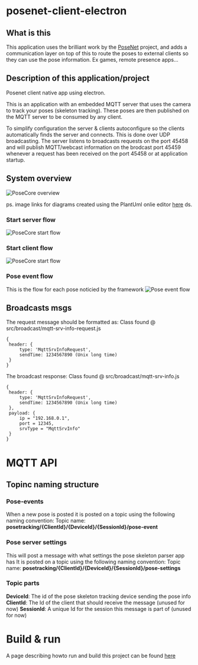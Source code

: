 # posenet-client-electron

## What is this
This application uses the brilliant work by the [PoseNet](https://github.com/tensorflow/tfjs-models/tree/master/posenet) project, and adds a communication layer on top of this to route the poses to external clients so they can use the pose information.
Ex games, remote presence apps...

## Description of this application/project
Posenet client native app using electron.

This is an application with an embedded MQTT server that uses the camera to track your poses (skeleton tracking).
These poses are then published on the MQTT server to be consumed by any client.

To simplify configuration the server & clients autoconfigure so the clients automatically finds the server and connects.
This is done over UDP broadcasting.
The server listens to broadcasts requests on the port 45458 and will publish MQTT/webcast information on the brodcast port 45459 whenever a request has been received on the port 45458 or at application startup.

## System overview
![PoseCore overview](http://www.plantuml.com/plantuml/png/RP0z3eCm38Ltdy9YvmATK7_6IbIbSnM2XqeaeOwXGzMxDm524Mecs-_pUueBBugbDorspfDsJ007PpfdoGfcPHYYRX-XoL3vkLmJiUo565zKQsM8rGXE9O1r3SqsfvQqiBDuvM5aElBu1Wnlc-Y91-892ltTyx3bpfUgMfpCK-GVj6Ud6gsyh1thD1mtFW1f6_Fy5pVzD8wIlCEOkHAIqQpUZYKkWP2C8fYEKP1jmgc_)

ps.
image links for diagrams created using the PlantUml onlie editor [here](http://www.plantuml.com/plantuml/uml/SoWkIImgAStDuShBJqbLA4ajBk5oICrB0Oe00000)
ds.

### Start server flow
![PoseCore start flow](http://www.plantuml.com/plantuml/png/PL3BJWCn3BplLunwvmTwG9LM7950z0VIx5IDMEB8TdV5tvC7eWTyI69d9ZEJatbGlt-jA6ACeko3wohxDA5MY2wAmzse1mH3E_IBKc4ffXAoup2lYNKFfNHGxEr_s9iOPr7YPMLqbGoZRhyl5rgNx19uUcu37F7H_E2FEGXDQSAeZglm8Ng4CI-ug8Gb1dCehKWsOaz-W-c642FDaF9LHiJLuJSgaQmsoh1y8-GMFMryX1arseU_MN9cTBZWzVryxWgYs7anYPySn6ffcavrhJ_z0m00)

### Start client flow
![PoseCore start flow](http://www.plantuml.com/plantuml/png/PP71QiCm38RlUOgVtlS2FOn2s76miRw0wgYhcMiPIqtOsq_Lp7Qe3Y5A_l_x33weKRVRjQ29SYgPgyMdSv5jck13oQHZTrFkEv3Y_X8_ciTooesgOJT75THQX7v9Zx4tjypI6I-5atMfSDewo8qrbA70q_EWO8yFSmZIdoDIO_MS5-yXhWjENHPAf8QhVaQCYi4kxCwildIcvHjKGSdooiC_OOoZ_irxw63I4ipEsgGgOyjsWVRLAObLaUjP1kFnOBFKoibWWjVtup5wqh7nIILziKNHHTDqyATVnWy0)

### Pose event flow
This is the flow for each pose noticied by the framework
![Pose event flow](http://www.plantuml.com/plantuml/png/bP71QlCm48JlVeeXz_y5VFW9X1vRMXBefL1aUHkBo9AgNJlDsnUjOd2JNkgBPU_ipBUhBOl9CeqUAJBHJ44-V3mt3G0OAp5ZCp7b3GoZ7BIGJ1PdNJ91iDcPaR9HWTNZlUGvCe4fpzL8izuvp_VAnvV30Viygspy5FbTjlEEWi2aL7FrKw4L4l_-NrdGel91ih6drGorNfGBJOl2-KG2eS0nbqN0kmvl0JtPs5Dj1v_8ayIWFaltJwU7hv8da87qByvE1WpkE10BKewTwPntSgcBzWATt6b23yE5Dt2AMU3DvSfycxSi28ekoW-zH8nyh2rgho2PYhyHU38iY85WhBYPblrXzLJh6bFBxThUCTB40_LbEHB1KySskyw5uwqRXRvPlPNcbJgEzaJoruchDrhiAVGtyqBYAblpcYs5VXhzDm00)

## Broadcasts msgs
The request message should be formatted as:
Class found @ src/broadcast/mqtt-srv-info-request.js
```
{
 header: {
     type: 'MqttSrvInfoRequest',
     sendTime: 1234567890 (Unix long time)
 }
}
```

The broadcast response:
Class found @ src/broadcast/mqtt-srv-info.js
```
{
 header: {
     type: 'MqttSrvInfoRequest',
     sendTime: 1234567890 (Unix long time)
 },
 payload: {
     ip = "192.168.0.1",
     port = 12345,
     srvType = "MqttSrvInfo"
 }
}
```

# MQTT API

## Topinc naming structure

### Pose-events
When a new pose is posted it is posted on a topic using the following naming convention:
Topic name: **posetracking/{ClientId}/{DeviceId}/{SessionId}/pose-event**

### Pose server settings
This will post a message with what settings the pose skeleton parser app has
It is posted on a topic using the following naming convention:
Topic name: **posetracking/{ClientId}/{DeviceId}/{SessionId}/pose-settings**

### Topic parts
**DeviceId**: The id of the pose skeleton tracking device sending the pose info
**ClientId**: The Id of the client that should receive the message (unused for now)
**SessionId**: A unique Id for the session this message is part of (unused for now)

# Build & run
A page describing howto run and build this project can be found [here](operation.md)
